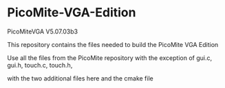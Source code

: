 # PicoMite-VGA-Edition

PicoMiteVGA V5.07.03b3

This repository contains the files needed to build the PicoMite VGA Edition

Use all the files from the PicoMite repository with the exception of 
gui.c, 
gui.h, 
touch.c, 
touch.h, 

with the two additional files here and the cmake file
